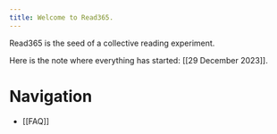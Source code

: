 ```yaml
---
title: Welcome to Read365.
---
```

Read365 is the seed of a collective reading experiment.

Here is the note where everything has started: [[29 December 2023]].

# Navigation

- [[FAQ]]